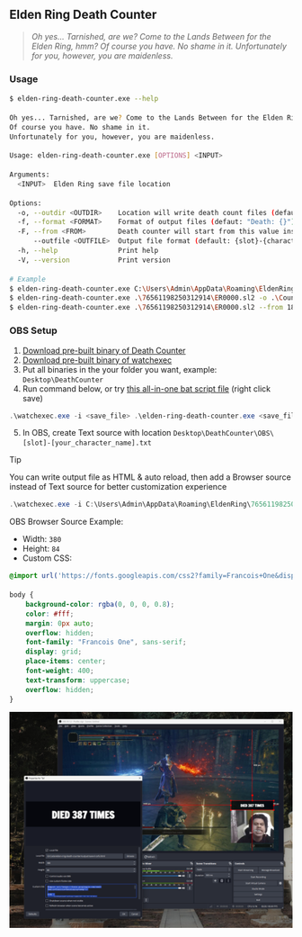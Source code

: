 ## Elden Ring Death Counter

> *Oh yes... Tarnished, are we? Come to the Lands Between for the Elden Ring, hmm?*
> *Of course you have. No shame in it.*
> *Unfortunately for you, however, you are maidenless.*

### Usage

```bash
$ elden-ring-death-counter.exe --help

Oh yes... Tarnished, are we? Come to the Lands Between for the Elden Ring, hmm?
Of course you have. No shame in it.
Unfortunately for you, however, you are maidenless.

Usage: elden-ring-death-counter.exe [OPTIONS] <INPUT>

Arguments:
  <INPUT>  Elden Ring save file location

Options:
  -o, --outdir <OUTDIR>    Location will write death count files (default: "output") [default: output]
  -f, --format <FORMAT>    Format of output files (defaut: "Death: {}"), where {} will be replaced by the death count [default: "Death: {}"]
  -F, --from <FROM>        Death counter will start from this value instead of counting total character death
      --outfile <OUTFILE>  Output file format (default: {slot}-{character_name}.txt) [default: {slot}-{character_name}.txt]
  -h, --help               Print help
  -V, --version            Print version

# Example
$ elden-ring-death-counter.exe C:\Users\Admin\AppData\Roaming\EldenRing\76561198250312914\ER0000.sl2
$ elden-ring-death-counter.exe .\76561198250312914\ER0000.sl2 -o .\Counter # output to `Counter` folder
$ elden-ring-death-counter.exe .\76561198250312914\ER0000.sl2 --from 183 -f "I death {} times since this morning" -o .\OBS # count from 183 with my customized format
```

### OBS Setup

1. [Download pre-built binary of Death Counter][download]
2. [Download pre-built binary of watchexec][watchexec]
3. Put all binaries in the your folder you want, example: `Desktop\DeathCounter`
4. Run command below, or try [this all-in-one bat script file][aio] (right click save)
```powershell
.\watchexec.exe -i <save_file> .\elden-ring-death-counter.exe <save_file> -o .\OBS
```
5. In OBS, create Text source with location `Desktop\DeathCounter\OBS\[slot]-[your_character_name].txt`

[aio]: https://raw.githubusercontent.com/monodyle/elden-ring-death-counter/8a8449432d30756561d9028fa578816bd0af4f6c/scripts/death-counter.bat
[download]: https://github.com/monodyle/elden-ring-death-counter/releases/latest
[watchexec]: https://github.com/watchexec/watchexec/releases/latest

> [!TIP]
> You can write output file as HTML & auto reload, then add a Browser source instead of Text source for better customization experience
> ```powershell
> .\watchexec.exe -i C:\Users\Admin\AppData\Roaming\EldenRing\76561198250312914\ER0000.sl2 ".\elden-ring-death-counter.exe C:\Users\Admin\AppData\Roaming\EldenRing\76561198250312914\ER0000.sl2 --outfile 'save-{slot}-{character_name}.html' --format '<h1>Today I died {} times</h1><script>setTimeout(() => window.location.reload(), 1000)</script>'"
> ```

OBS Browser Source Example:

- Width: `380`
- Height: `84`
- Custom CSS:
```css
@import url('https://fonts.googleapis.com/css2?family=Francois+One&display=swap');

body {
	background-color: rgba(0, 0, 0, 0.8);
	color: #fff;
	margin: 0px auto;
	overflow: hidden;
	font-family: "Francois One", sans-serif;
	display: grid;
	place-items: center;
	font-weight: 400;
	text-transform: uppercase;
	overflow: hidden;
}
```

![](example.png)
